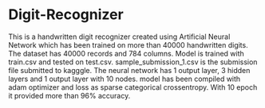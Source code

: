 # Digit-Recognizer
This is a handwritten digit recognizer created using Artificial Neural Network which has been trained on more than 40000 handwritten digits.
The dataset has 40000 records and 784 columns.
Model is trained with train.csv and tested on test.csv.
sample_submission_1.csv is the submission file submitted to kagggle.
The neural network has 1 output layer, 3 hidden layers and 1 output layer with 10 nodes.
model has been compiled with adam optimizer and loss as sparse categorical crossentropy.
With 10 epoch it provided more than 96% accuracy.
